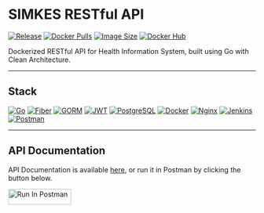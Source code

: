 # SIMKES RESTful API

[![Release](https://img.shields.io/github/v/release/fathoor/simkes-api?logo=github&color=white)](https://github.com/fathoor/simkes-api/releases)
[![Docker Pulls](https://img.shields.io/docker/pulls/mfathoor/simkes-api?logo=docker&logoColor=white&color=white)](https://hub.docker.com/r/mfathoor/simkes-api)
[![Image Size](https://img.shields.io/docker/image-size/mfathoor/simkes-api?logo=docker&logoColor=white&color=white)](https://hub.docker.com/r/mfathoor/simkes-api)
[![Docker Hub](https://img.shields.io/badge/Docker%20Hub-blue.svg?logo=docker&logoColor=white)](https://hub.docker.com/r/mfathoor/simkes-api)

Dockerized RESTful API for Health Information System, built using Go with Clean Architecture.

***

## Stack
[![Go](https://img.shields.io/badge/Go-grey.svg?style=for-the-badge&logo=go&logoColor=white)](https://golang.org/)
[![Fiber](https://img.shields.io/badge/Fiber-grey.svg?style=for-the-badge&logo=go&logoColor=white)](https://gofiber.io/)
[![GORM](https://img.shields.io/badge/GORM-grey.svg?style=for-the-badge&logo=go&logoColor=white)](https://gorm.io/)
[![JWT](https://img.shields.io/badge/JWT-grey.svg?style=for-the-badge&logo=json-web-tokens&logoColor=white)](https://jwt.io/)
[![PostgreSQL](https://img.shields.io/badge/PostgreSQL-grey.svg?style=for-the-badge&logo=postgresql&logoColor=white)](https://www.postgresql.org/)
[![Docker](https://img.shields.io/badge/Docker-grey.svg?style=for-the-badge&logo=docker&logoColor=white)](https://www.docker.com/)
[![Nginx](https://img.shields.io/badge/Nginx-grey.svg?style=for-the-badge&logo=nginx&logoColor=white)](https://www.nginx.com/)
[![Jenkins](https://img.shields.io/badge/Jenkins-grey.svg?style=for-the-badge&logo=jenkins&logoColor=white)](https://www.jenkins.io/)
[![Postman](https://img.shields.io/badge/Postman-grey.svg?style=for-the-badge&logo=postman&logoColor=white)](https://www.postman.com/)

***

## API Documentation
API Documentation is available [here](https://documenter.getpostman.com/view/23649536/2sA2rDy1iF), or run it in Postman by clicking the button below.

[<img src="https://run.pstmn.io/button.svg" alt="Run In Postman" style="width: 128px; height: 32px;">](https://god.gw.postman.com/run-collection/23649536-fee82dc5-e4d7-4e9f-b185-80024d4e7348?action=collection%2Ffork&source=rip_markdown&collection-url=entityId%3D23649536-fee82dc5-e4d7-4e9f-b185-80024d4e7348%26entityType%3Dcollection%26workspaceId%3D5031b472-1c65-4ba3-95ea-bb34e1bc7394)